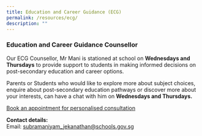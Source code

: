```yaml
---
title: Education and Career Guidance (ECG)
permalink: /resources/ecg/
description: ""
---
```


### Education and Career Guidance Counsellor

Our ECG Counsellor, Mr Mani is stationed at school on **Wednesdays and Thursdays** to provide support to students in making informed decisions on post-secondary education and career options.

Parents or Students who would like to explore more about subject choices, enquire about post-secondary education pathways or discover more about your interests, can have a chat with him on **Wednesdays and Thursdays.**

<a class="call-to-action-button" href="https://go.gov.sg/wdlecg">Book an appointment for personalised consultation</a>

**Contact details:**  
Email: [subramaniyam\_jekanathan@schools.gov.sg](mailto:subramaniyam_jekanathan@schools.gov.sg)
